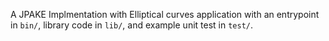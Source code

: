 A JPAKE Implmentation with Elliptical curves application with an entrypoint in `bin/`, library code
in `lib/`, and example unit test in `test/`.
